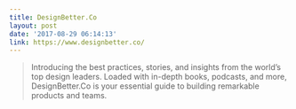 ```yaml
---
title: DesignBetter.Co
layout: post
date: '2017-08-29 06:14:13'
link: https://www.designbetter.co/
---
```


> Introducing the best practices, stories, and insights from the world’s top design leaders. Loaded with in-depth books, podcasts, and more, DesignBetter.Co is your essential guide to building remarkable products and teams.
